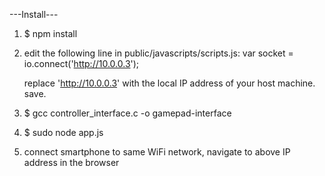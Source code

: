 ---Install---
1. $ npm install
2. edit the following line in public/javascripts/scripts.js:
	var socket = io.connect('http://10.0.0.3');

	replace 'http://10.0.0.3' with the local IP address of your host machine. save.
3. $ gcc controller_interface.c -o gamepad-interface
4. $ sudo node app.js
5. connect smartphone to same WiFi network, navigate to above IP address in the browser
